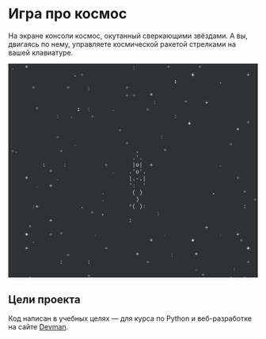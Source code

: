 # Игра про космос

На экране консоли космос, окутанный сверкающими звёздами. А вы, двигаясь по нему, управляете космической ракетой стрелками на вашей клавиатуре. 

![](files/async_console_game.gif)


## Цели проекта

Код написан в учебных целях — для курса по Python и веб-разработке на сайте [Devman](https://dvmn.org).
